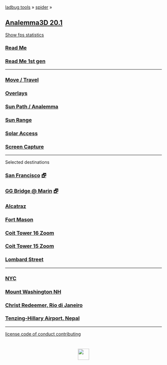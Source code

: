 
<style>

.menuContainer h2 { margin: 10px 0; }
.menuContainer h3 { margin: 0 }
.menuContainer p { margin: 0 }

</style>

[ladbug tools]( https://ladybug-tools.github.io/ ) &raquo;
[spider]( ../index.html ) &raquo;

## [Analemma3D 20.1]( index.html )

<a href="javascript:(function(){var script=document.createElement('script');script.onload=function(){var stats=new Stats();document.body.appendChild(stats.dom);requestAnimationFrame(function loop(){stats.update();requestAnimationFrame(loop)});};script.src='https://rawgit.com/mrdoob/stats.js/master/build/stats.min.js';document.head.appendChild(script);})()" title="Mr.doob's Stats.js / frames per second" >Show fps statistics</a>

### [Read Me]( #README.md )
### [Read Me 1st gen]( #readme-analemma.md )

***

### [Move / Travel]( #menus/menu-move.md )
### [Overlays]( #menus/menu-overlays.md )
### [Sun Path / Analemma]( #menus/menu-analemma.md )
### [Sun Range]( #menus/menu-sun-range.md )
### [Solar Access]( #menus/menu-solar-access.md )
### [Screen Capture]( #menus/menu-screen-capture.md "Create an animated GIF" )

<!--
### [Sun Range]( #menus/menu-sun-range.md )
### [Solar Access]( #menus/menu-solar-access.md )

### [Skew Test]( #menus/menu-skew-test.md )
### [EPW JSON]( #menus/menu-epw-json.md "EnergyPlus Weather Files in 3D" )
### [EPW Play Weather]( #menus/menu-epw-json-play.md "Play EPW Weather Files in 3D" )
-->

***

Selected destinations

### [San Francisco]( #r20/analemma3d.html "Downtown San Francisco / Hyatt Embarcadero 86 Structures" ) [&#x1F5D7;]( r20/analemma3d.html "Full screen" )

### [GG Bridge @ Marin]( #r20/analemma3d.html#latitude:37.826068,longitude:-122.479592,zoom:15,offsetUTC:-420 "10 structures" ) [&#x1F5D7;]( r20/analemma3d.html#latitude:37.826068,,longitude:-122.479592,zoom:15 )

### [Alcatraz]( #r20/analemma3d.html#latitude:37.8270,longitude:-122.423,zoom:16,offsetUTC:-420 "12 structures" )

### [Fort Mason]( #r20/analemma3d.html#latitude:37.807835,longitude:-122.427333,zoom:15,offsetUTC:-420 "107 structures")

### [Coit Tower 16 Zoom]( #r20/analemma3d.html#latitude:37.8024,longitude:-122.4058,zoom:16,offsetUTC:-420 "553 structures" )

### [Coit Tower 15 Zoom]( #r20/analemma3d.html#latitude:37.8024,longitude:-122.4058,zoom:15,offsetUTC:-420 "1395 structures" )

### [Lombard Street]( #r20/analemma3d.html#latitude:37.8025097,longitude:-122.419788,zoom:16,offsetUTC:-420 "1395 structures" )

***

### [NYC]( #r20/analemma3d.html#latitude:40.7128,longitude:-74.0059,zoom:16,offsetUTC:-240 "284 structures" )

### [Mount Washington NH]( #r20/analemma3d.html#latitude:44.27058539999999,longitude:-71.3032723,zoom:15,offsetUTC:-240 "4 structures" )

### [Christ Redeemer, Rio di Janeiro]( #r20/analemma3d.html#latitude:-22.951916,longitude:-43.21048719999999,zoom:15,offsetUTC:-180 "7 structures" )

### [Tenzing-Hillary Airport, Nepal]( #r20/analemma3d.html#latitude:27.68777799999999,longitude:86.73138360000007,zoom:15,offsetUTC:345 "77 structures" )


***

[license         ]( #../pages/license.md )
[code of conduct ]( #../pages/code-of-conduct.md )
[contributing    ]( #../pages/contributing.md )
<!-- [settings        ]( #menus/menu-settings.md ) -->

<h1 style=text-align:center; ><img src=../../assets/img/ladybug.png width=36 ></h1>
